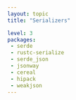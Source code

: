 ```yaml
---
layout: topic
title: "Serializers"

level: 3
packages:
 - serde
 - rustc-serialize
 - serde_json
 - jsonway
 - cereal
 - hipack
 - weakjson
---
```

